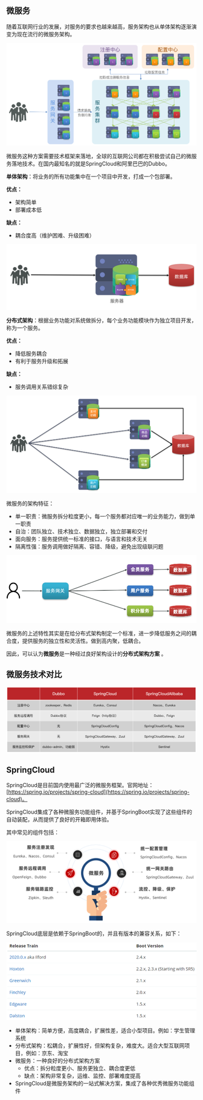
## 微服务

随着互联网行业的发展，对服务的要求也越来越高，服务架构也从单体架构逐渐演变为现在流行的微服务架构。

![](assets/SpringCloud概述/9X4fyl3vh2L-ioqzg0RZjc3TzfyHWoNvGhtZ32k13xk.png)


微服务这种方案需要技术框架来落地，全球的互联网公司都在积极尝试自己的微服务落地技术。在国内最知名的就是SpringCloud和阿里巴巴的Dubbo。

**单体架构**：将业务的所有功能集中在一个项目中开发，打成一个包部署。

**优点：**

* 架构简单
* 部署成本低

**缺点：**

* 耦合度高（维护困难、升级困难）


![](assets/SpringCloud概述/lEHyU5kOVB5CWILVBFBBkWi9383kpaDvTLu5W_yuufw.png)


**分布式架构**：根据业务功能对系统做拆分，每个业务功能模块作为独立项目开发，称为一个服务。

**优点：**

* 降低服务耦合
* 有利于服务升级和拓展

**缺点：**

* 服务调用关系错综复杂


![](assets/SpringCloud概述/-dqX7GtNHMacrVC0xXRFMo0QTH9x96Nvyj1_LXZ3XpY.png)



微服务的架构特征：

* 单一职责：微服务拆分粒度更小，每一个服务都对应唯一的业务能力，做到单一职责
* 自治：团队独立、技术独立、数据独立，独立部署和交付
* 面向服务：服务提供统一标准的接口，与语言和技术无关
* 隔离性强：服务调用做好隔离、容错、降级，避免出现级联问题

![](assets/SpringCloud概述/t_Qj72zLJhjrs5IsxdEY8RopaXhelNH48NERuUmWiyI.png)

微服务的上述特性其实是在给分布式架构制定一个标准，进一步降低服务之间的耦合度，提供服务的独立性和灵活性。做到高内聚，低耦合。

因此，可以认为**微服务**是一种经过良好架构设计的**分布式架构方案** 。


## 微服务技术对比

![](assets/SpringCloud概述/pJOviPCVtELO_gLIpwpwDPg7H10RecBuJXTjNaIVxnc.png)

## SpringCloud

SpringCloud是目前国内使用最广泛的微服务框架。官网地址：[https://spring.io/projects/spring-cloud](https://spring.io/projects/spring-cloud)。

SpringCloud集成了各种微服务功能组件，并基于SpringBoot实现了这些组件的自动装配，从而提供了良好的开箱即用体验。

其中常见的组件包括：

![](assets/SpringCloud概述/7ieP3CsRnSJ_IsGRHwJE1cbIRQe4KfzOi3L62FdWfdY.png)

SpringCloud底层是依赖于SpringBoot的，并且有版本的兼容关系，如下：

![](assets/SpringCloud概述/Io7CQfRRESkhcOrOwPByS_QfKEMaa6L2tpIJ6k1HA0Y.png)

* 单体架构：简单方便，高度耦合，扩展性差，适合小型项目。例如：学生管理系统
* 分布式架构：松耦合，扩展性好，但架构复杂，难度大。适合大型互联网项目，例如：京东、淘宝
* 微服务：一种良好的分布式架构方案
   * 优点：拆分粒度更小、服务更独立、耦合度更低
   * 缺点：架构非常复杂，运维、监控、部署难度提高
* SpringCloud是微服务架构的一站式解决方案，集成了各种优秀微服务功能组件














